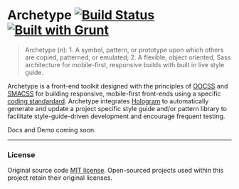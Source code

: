 # Archetype [![Build Status](https://secure.travis-ci.org/Archetype-CSS/Archetype.png?branch=master)](http://travis-ci.org/Archetype-CSS/Archetype) [![Built with Grunt](https://cdn.gruntjs.com/builtwith.png)](http://gruntjs.com/)

>Archetype (n): 1. A symbol, pattern, or prototype upon which others are copied, patterned, or emulated; 2. A flexible, object oriented, Sass architecture for mobile-first, responsive builds with built in live style guide.

Archetype is a front-end toolkit designed with the principles of [OOCSS](https://github.com/stubbornella/oocss) and [SMACSS](http://smacss.com) for building responsive, mobile-first front-ends using a specific [coding standardard](https://github.com/Archetype-CSS/Coding-Standards). Archetype integrates [Hologram](https://github.com/trulia/hologram) to automatically generate and update a project specific style guide and/or pattern library to facilitate style-guide-driven development and encourage frequent testing.

Docs and Demo coming soon.

---

### License
Original source code [MIT license](http://www.opensource.org/licenses/mit-license.php). Open-sourced projects used within this project retain their original licenses.

